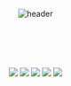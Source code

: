 <div align="center">
  
![header](https://capsule-render.vercel.app/api?type=cylinder&color=A3B899&height=150&section=header&text=Lani&fontColor=FCEEE9&fontSize=70&animation=blink&fontAlignY=55)


## <br/> 

<br/>

<!-- vscode -->
<img src="https://img.shields.io/badge/VSCode-007ACC?style=for-the-badge&logo=VisualStudioCode&logoColor=white">
<!-- Python -->
<img src="https://img.shields.io/badge/Python-3776AB?style=for-the-badge&logo=Python&logoColor=white">
<!-- MysQL -->
<img src="https://img.shields.io/badge/MySQL-4479A1?style=for-the-badge&logo=MySQL&logoColor=white">
<!-- github -->
<img src="https://img.shields.io/badge/github-181717?style=for-the-badge&logo=github&logoColor=white">
<!-- C# -->
<img src="https://img.shields.io/badge/github-239120?style=for-the-badge&logo=CSharp&logoColor=white">




<!--
**LaniJeong/LaniJeong** is a ✨ _special_ ✨ repository because its `README.md` (this file) appears on your GitHub profile.

Here are some ideas to get you started:

- 🔭 I’m currently working on ...
- 🌱 I’m currently learning ...
- 👯 I’m looking to collaborate on ...
- 🤔 I’m looking for help with ...
- 💬 Ask me about ...
- 📫 How to reach me: ...
- 😄 Pronouns: ...
- ⚡ Fun fact: ...
-->
